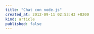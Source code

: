```yaml
---
title: "Chat con node.js"
created_at: 2012-09-11 02:53:43 +0200
kind: article
published: false
---
```


